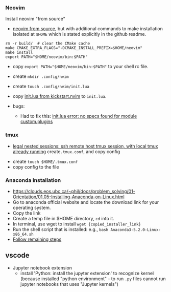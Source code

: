 
### Neovim
Install neovim "from source"
- [neovim from source](https://github.com/neovim/neovim/wiki/Installing-Neovim#install-from-source), but with additional commands to make installation isolated at `$HOME` which is stated explicitly in the github readme.
```
rm -r build/  # clear the CMake cache
make CMAKE_EXTRA_FLAGS="-DCMAKE_INSTALL_PREFIX=$HOME/neovim"
make install
export PATH="$HOME/neovim/bin:$PATH"
```
- copy `export PATH="$HOME/neovim/bin:$PATH"` to your shell rc file.
- create `mkdir .config/nvim`
- create `touch .config/nvim/init.lua` 
- copy [init.lua from kickstart.nvim](https://github.com/nvim-lua/kickstart.nvim) to `init.lua`.

- bugs:
	- Had to fix this: [init.lua error: no specs found for module custom.plugins](https://github.com/nvim-lua/kickstart.nvim/issues/204)

### tmux
- [legal nested sessions: ssh remote host tmux session, with local tmux already running](https://www.freecodecamp.org/news/tmux-in-practice-local-and-nested-remote-tmux-sessions-4f7ba5db8795/)
create`.tmux.conf`, and copy config
+ create `touch $HOME/.tmux.conf`
+ copy config to the file

### Anaconda installation
- https://clouds.eos.ubc.ca/~phil/docs/problem_solving/01-Orientation/01.05-Installing-Anaconda-on-Linux.html
- Go to anaconda official website and locate the download link for your operating system.
- Copy the link 
- Create a temp file in $HOME directory, `cd` into it.
- In terminal, use wget to install `wget {copied_installer_link}`
- Run the shell script that is installed: e.g., `bash Anaconda3-5.2.0-Linux-x86_64.sh`
- [Follow remaining steps](https://clouds.eos.ubc.ca/~phil/docs/problem_solving/01-Orientation/01.05-Installing-Anaconda-on-Linux.html)

## vscode
- Jupyter notebook extension
	- install 'Python: install the jupyter extension' to recognize kernel (because installed "python environment" - to run `.py` files cannot run jupyter notebooks that uses "Jupyter kernels")
